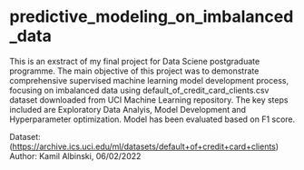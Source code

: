 # predictive_modeling_on_imbalanced_data

This is an exstract of my final project for Data Sciene postgraduate programme. The main objective of this project was to demonstrate comprehensive supervised machine learning model development process, focusing on imbalanced data using default_of_credit_card_clients.csv dataset downloaded from UCI Machine Learning repository. The key steps included are Exploratory Data Analyis, Model Development and Hyperparameter optimization. Model has been evaluated based on F1 score.

Dataset:(https://archive.ics.uci.edu/ml/datasets/default+of+credit+card+clients)
Author: Kamil Albinski, 06/02/2022
